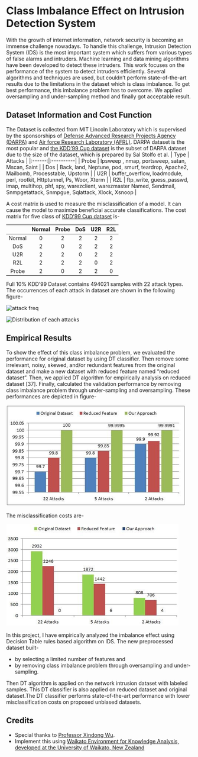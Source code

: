 # Class Imbalance Effect on Intrusion Detection System
With the growth of internet information, network security is becoming an immense challenge nowadays. To handle this challenge, Intrusion Detection System (IDS) is the most important system which suffers from various types of false alarms and intruders. Machine learning and data mining algorithms have been developed to detect these intruders. This work focuses on the performance of the system to detect intruders efficiently. Several algorithms and techniques are used, but couldn’t perform state-of-the-art results due to the limitations in the dataset which is class imbalance. To get best performance, this imbalance problem has to overcome. We applied oversampling and under-sampling method and finally got acceptable result.

## Dataset Information and Cost Function
The Dataset is collected from MIT Lincoln Laboratory which is supervised by the sponsorships of [Defense Advanced Research Projects Agency (DARPA)](https://link.springer.com/chapter/10.1007/978-3-540-45248-5_13) and [Air force Research Laboratory (AFRL)](https://www.afrl.af.mil/). DARPA dataset is the most popular and [the KDD’99 Cup dataset](https://www.researchgate.net/publication/327812725_KDD_1999_generation_faults_a_review_and_analysis) is the subset of DARPA dataset due to the size of the dataset, which is prepared by Sal Stolfo et al.
| Type | Attacks |
|:------:|:----------|
| Probe | Ipsweep , nmap, portsweep, satan, Mscan, Saint |
| Dos | Back, land, Neptune, pod, smurf, teardrop, Apache2, Mailbomb, Processtable, Upstorm |
| U2R | buffer_overflow, loadmodule, perl, rootkit, Httptunnel, Ps, Woor, Xterm |
| R2L | ftp_write, guess_passwd, imap, multihop, phf, spy, warezclient, warezmaster Named, Sendmail, Snmpgetattack, Snmpgue, Sqlattack, Xlock, Xsnoop |

A cost matrix is used to measure the misclassification of a model. It can cause the model to maximize beneficial accurate classifications. The cost matrix for five class of [KDD’99 Cup dataset](https://www.researchgate.net/publication/327812725_KDD_1999_generation_faults_a_review_and_analysis) is-

| | Normal | Probe | DoS | U2R | R2L |
|:----:|:----:|:----:|:----:|:----:|:----:|
| Normal | 0 | 2 | 2 | 2 | 2 |
| DoS | 2 | 0 | 2 | 2 | 2 |
| U2R | 2 | 2 | 0 | 2 | 2 |
| R2L | 2 | 2 | 2 | 0 | 2 |
| Probe | 2 | 0 | 2 | 2 | 0 |

Full 10% KDD’99 Dataset contains 494021 samples with 22 attack types. The occurrences of each attack in dataset are shown in the following figure-

![attack freq](https://user-images.githubusercontent.com/42664968/180103272-c3469016-cbd7-4ce5-8f78-a899d8299e67.jpg)

![Distribution of each attacks](https://user-images.githubusercontent.com/42664968/180103414-358ec22e-7a8f-4fda-8a1d-5e8d6011eaa0.jpg)


## Empirical Results

To show the effect of this class imbalance problem, we evaluated the performance for original dataset by using DT classifier. Then remove some irrelevant, noisy, skewed, and/or redundant features from the original dataset and make a new dataset with reduced feature named “reduced dataset”. Then, we applied DT algorithm for empirically analysis on reduced dataset [37]. Finally, calculated the validation performance by removing class imbalance problem through under-sampling and oversampling. These performances are depicted in figure-

![Performance Comparison](https://github.com/nazmul729/Data-Mining-Project/blob/12f0e218f85c9b71424af47653264a72035ff430/Performance%20Comparison.jpg)

The misclassification costs are-

![misclassification_Cost](https://github.com/nazmul729/Data-Mining-Project/blob/main/Misclassification%20Cost.jpg)

In this project, I have empirically analyzed the imbalance effect using Decision Table rules based algorithm on IDS. The new preprocessed dataset built-
- by selecting a limited number of features and 
- by removing class imbalance problem through oversampling and under-sampling.
 
Then DT algorithm is applied on the network intrusion dataset with labeled samples. This DT classifier is also applied on reduced dataset and original dataset.The DT classifier performs state-of-the-art performance with lower misclassification costs on proposed unbiased datasets.

## Credits

- Special thanks to [Professor Xindong Wu](https://scholar.google.com/citations?user=X8sHmqIAAAAJ&hl=en).
- Implement this using [Waikato Environment for Knowledge Analysis, developed at the University of Waikato, New Zealand](https://www.weka.io/)
